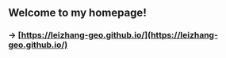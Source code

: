 ## Welcome to my homepage!
### &rarr; [https://leizhang-geo.github.io/](https://leizhang-geo.github.io/)
